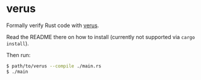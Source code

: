 # verus

Formally verify Rust code with [verus](https://github.com/verus-lang/verus).

Read the README there on how to install (currently not supported via `cargo
install`).

Then run:

```sh
$ path/to/verus --compile ./main.rs
$ ./main
```
